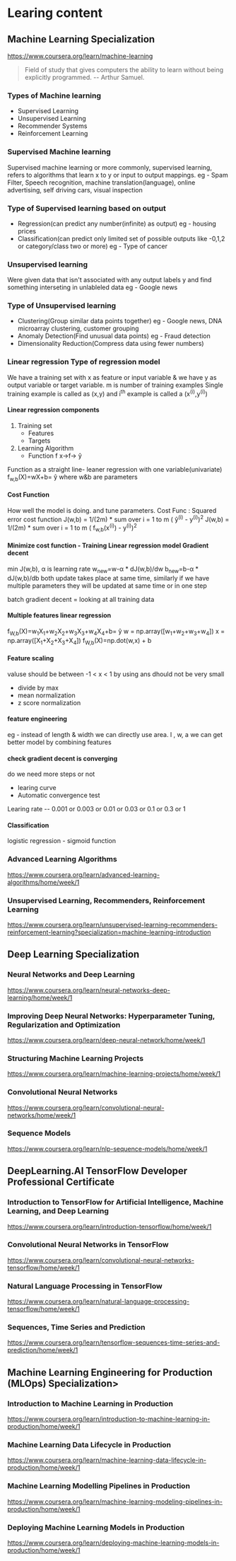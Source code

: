 # Learing content

## Machine Learning Specialization

<https://www.coursera.org/learn/machine-learning>

> Field of study that gives computers the ability to learn without being explicitly programmed. -- Arthur Samuel.

### Types of Machine learning

- Supervised Learning
- Unsupervised Learning
- Recommender Systems
- Reinforcement Learning

### Supervised Machine learning

Supervised machine learning or more commonly, supervised learning, refers to algorithms that learn x to y or input to output mappings.
eg - Spam Filter, Speech recognition, machine translation(language), online advertising, self driving cars, visual inspection

### Type of Supervised learning based on output

- Regression(can predict any number(infinite) as output) eg - housing prices
- Classification(can predict only limited set of possible outputs like -0,1,2 or category/class two or more) eg - Type of cancer

### Unsupervised learning

Were given data that isn't associated with any output labels y and find something interseting in unlableled data eg - Google news

### Type of Unsupervised learning

- Clustering(Group similar data points together) eg - Google news, DNA microarray clustering, customer grouping
- Anomaly Detection(Find unusual data points) eg - Fraud detection
- Dimensionality Reduction(Compress data using fewer numbers)

### Linear regression Type of regression model

We have a training set with x as feature or input variable & we have y as output variable or target variable. m is number of training examples
Single training example is called as (x,y) and i<sup>th</sup> example is called a (x<sup>(i)</sup>,y<sup>(i)</sup>)

#### Linear regression components

1. Training set
    - Features
    - Targets
2. Learning Algorithm
    - Function f
    x->f-> ŷ

Function as a straight line- leaner regression with one variable(univariate) f<sub>w,b</sub>(X)=wX+b= ŷ
where w&b are parameters

#### Cost Function

How well the model is doing. and tune parameters.
Cost Func : Squared error cost function
    J(w,b) =  1/(2m) * sum over i = 1 to m ( ŷ<sup>(i)</sup> - y<sup>(i)</sup>)<sup>2</sup>
    J(w,b) =  1/(2m) * sum over i = 1 to m ( f<sub>w,b</sub>(x<sup>(i)</sup>) - y<sup>(i)</sup>)<sup>2</sup>

#### Minimize cost function - Training Linear regression model Gradient decent

min J(w,b), α is learning rate
w<sub>new</sub>=w-α * dJ(w,b)/dw
b<sub>new</sub>=b-α * dJ(w,b)/db
both update takes place at same time, similarly if we have multiple parameters they will be updated at same time or in one step

batch gradient decent = looking at all training data

#### Multiple features linear regression

f<sub>W,b</sub>(X)=w<sub>1</sub>X<sub>1</sub>+w<sub>2</sub>X<sub>2</sub>+w<sub>3</sub>X<sub>3</sub>+w<sub>4</sub>X<sub>4</sub>+b= ŷ
w = np.array([w<sub>1</sub>+w<sub>2</sub>+w<sub>3</sub>+w<sub>4</sub>])
x = np.array([X<sub>1</sub>+X<sub>2</sub>+X<sub>3</sub>+X<sub>4</sub>])
f<sub>W,b</sub>(X)=np.dot(w,x) + b

#### Feature scaling

valuse should be between -1 < x < 1 by using ans dhould not be very small

- divide by max
- mean normalization
- z score normalization

#### feature engineering

eg - instead of length & width we can directly use area. l , w, a we can get better model by combining features

#### check gradient decent is converging

do we need more steps or not

- learing curve
- Automatic convergence test

Learing rate  -- 0.001 or 0.003 or 0.01 or 0.03 or 0.1 or 0.3 or 1 

#### Classification

logistic regression - sigmoid function

### Advanced Learning Algorithms

<https://www.coursera.org/learn/advanced-learning-algorithms/home/week/1>

### Unsupervised Learning, Recommenders, Reinforcement Learning

<https://www.coursera.org/learn/unsupervised-learning-recommenders-reinforcement-learning?specialization=machine-learning-introduction>

## Deep Learning Specialization

### Neural Networks and Deep Learning

<https://www.coursera.org/learn/neural-networks-deep-learning/home/week/1>

### Improving Deep Neural Networks: Hyperparameter Tuning, Regularization and Optimization

<https://www.coursera.org/learn/deep-neural-network/home/week/1>

### Structuring Machine Learning Projects

<https://www.coursera.org/learn/machine-learning-projects/home/week/1>

### Convolutional Neural Networks

<https://www.coursera.org/learn/convolutional-neural-networks/home/week/1>

### Sequence Models

<https://www.coursera.org/learn/nlp-sequence-models/home/week/1>

## DeepLearning.AI TensorFlow Developer Professional Certificate

### Introduction to TensorFlow for Artificial Intelligence, Machine Learning, and Deep Learning

<https://www.coursera.org/learn/introduction-tensorflow/home/week/1>

### Convolutional Neural Networks in TensorFlow

<https://www.coursera.org/learn/convolutional-neural-networks-tensorflow/home/week/1>

### Natural Language Processing in TensorFlow

<https://www.coursera.org/learn/natural-language-processing-tensorflow/home/week/1>

### Sequences, Time Series and Prediction

<https://www.coursera.org/learn/tensorflow-sequences-time-series-and-prediction/home/week/1>

## Machine Learning Engineering for Production (MLOps) Specialization>

### Introduction to Machine Learning in Production

<https://www.coursera.org/learn/introduction-to-machine-learning-in-production/home/week/1>

### Machine Learning Data Lifecycle in Production

<https://www.coursera.org/learn/machine-learning-data-lifecycle-in-production/home/week/1>

### Machine Learning Modelling Pipelines in Production

<https://www.coursera.org/learn/machine-learning-modeling-pipelines-in-production/home/week/1>

### Deploying Machine Learning Models in Production

<https://www.coursera.org/learn/deploying-machine-learning-models-in-production/home/week/1>
